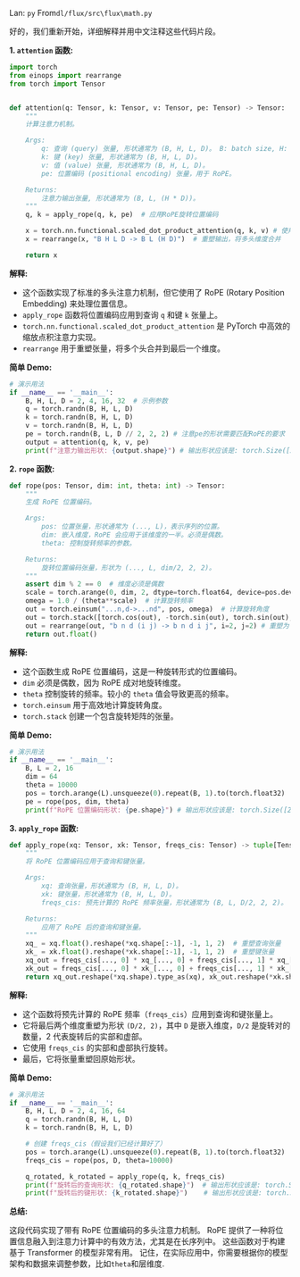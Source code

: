 Lan: `py` From`dl/flux/src\flux\math.py`

好的，我们重新开始，详细解释并用中文注释这些代码片段。

**1. `attention` 函数:**

```python
import torch
from einops import rearrange
from torch import Tensor


def attention(q: Tensor, k: Tensor, v: Tensor, pe: Tensor) -> Tensor:
    """
    计算注意力机制。

    Args:
        q: 查询 (query) 张量, 形状通常为 (B, H, L, D)。 B: batch size, H: number of heads, L: sequence length, D: dimension of each head
        k: 键 (key) 张量, 形状通常为 (B, H, L, D)。
        v: 值 (value) 张量, 形状通常为 (B, H, L, D)。
        pe: 位置编码 (positional encoding) 张量，用于 RoPE。

    Returns:
        注意力输出张量, 形状通常为 (B, L, (H * D))。
    """
    q, k = apply_rope(q, k, pe)  # 应用RoPE旋转位置编码

    x = torch.nn.functional.scaled_dot_product_attention(q, k, v) # 使用缩放点积注意力
    x = rearrange(x, "B H L D -> B L (H D)")  # 重塑输出，将多头维度合并

    return x
```

**解释:**

*   这个函数实现了标准的多头注意力机制，但它使用了 RoPE (Rotary Position Embedding) 来处理位置信息。
*   `apply_rope` 函数将位置编码应用到查询 `q` 和键 `k` 张量上。
*   `torch.nn.functional.scaled_dot_product_attention` 是 PyTorch 中高效的缩放点积注意力实现。
*   `rearrange` 用于重塑张量，将多个头合并到最后一个维度。

**简单 Demo:**

```python
# 演示用法
if __name__ == '__main__':
    B, H, L, D = 2, 4, 16, 32  # 示例参数
    q = torch.randn(B, H, L, D)
    k = torch.randn(B, H, L, D)
    v = torch.randn(B, H, L, D)
    pe = torch.randn(B, L, D // 2, 2, 2) # 注意pe的形状需要匹配RoPE的要求
    output = attention(q, k, v, pe)
    print(f"注意力输出形状: {output.shape}") # 输出形状应该是: torch.Size([2, 16, 128]) (B, L, H*D)
```

**2. `rope` 函数:**

```python
def rope(pos: Tensor, dim: int, theta: int) -> Tensor:
    """
    生成 RoPE 位置编码。

    Args:
        pos: 位置张量，形状通常为 (..., L)，表示序列的位置。
        dim: 嵌入维度，RoPE 会应用于该维度的一半。必须是偶数。
        theta: 控制旋转频率的参数。

    Returns:
        旋转位置编码张量，形状为 (..., L, dim/2, 2, 2)。
    """
    assert dim % 2 == 0  # 维度必须是偶数
    scale = torch.arange(0, dim, 2, dtype=torch.float64, device=pos.device) / dim  # 创建缩放因子
    omega = 1.0 / (theta**scale)  # 计算旋转频率
    out = torch.einsum("...n,d->...nd", pos, omega)  # 计算旋转角度
    out = torch.stack([torch.cos(out), -torch.sin(out), torch.sin(out), torch.cos(out)], dim=-1)  # 计算旋转矩阵
    out = rearrange(out, "b n d (i j) -> b n d i j", i=2, j=2) # 重塑为 (2, 2) 矩阵
    return out.float()
```

**解释:**

*   这个函数生成 RoPE 位置编码，这是一种旋转形式的位置编码。
*   `dim` 必须是偶数，因为 RoPE 成对地旋转维度。
*   `theta` 控制旋转的频率。较小的 `theta` 值会导致更高的频率。
*   `torch.einsum` 用于高效地计算旋转角度。
*   `torch.stack` 创建一个包含旋转矩阵的张量。

**简单 Demo:**

```python
# 演示用法
if __name__ == '__main__':
    B, L = 2, 16
    dim = 64
    theta = 10000
    pos = torch.arange(L).unsqueeze(0).repeat(B, 1).to(torch.float32)  # 位置张量
    pe = rope(pos, dim, theta)
    print(f"RoPE 位置编码形状: {pe.shape}") # 输出形状应该是: torch.Size([2, 16, 32, 2, 2])
```

**3. `apply_rope` 函数:**

```python
def apply_rope(xq: Tensor, xk: Tensor, freqs_cis: Tensor) -> tuple[Tensor, Tensor]:
    """
    将 RoPE 位置编码应用于查询和键张量。

    Args:
        xq: 查询张量，形状通常为 (B, H, L, D)。
        xk: 键张量，形状通常为 (B, H, L, D)。
        freqs_cis: 预先计算的 RoPE 频率张量，形状通常为 (B, L, D/2, 2, 2)。

    Returns:
        应用了 RoPE 后的查询和键张量。
    """
    xq_ = xq.float().reshape(*xq.shape[:-1], -1, 1, 2)  # 重塑查询张量
    xk_ = xk.float().reshape(*xk.shape[:-1], -1, 1, 2)  # 重塑键张量
    xq_out = freqs_cis[..., 0] * xq_[..., 0] + freqs_cis[..., 1] * xq_[..., 1]  # 应用旋转
    xk_out = freqs_cis[..., 0] * xk_[..., 0] + freqs_cis[..., 1] * xk_[..., 1]  # 应用旋转
    return xq_out.reshape(*xq.shape).type_as(xq), xk_out.reshape(*xk.shape).type_as(xk)  # 重塑并转换回原始类型
```

**解释:**

*   这个函数将预先计算的 RoPE 频率（`freqs_cis`）应用到查询和键张量上。
*   它将最后两个维度重塑为形状 `(D/2, 2)`，其中 `D` 是嵌入维度，`D/2` 是旋转对的数量，2 代表旋转后的实部和虚部。
*   它使用 `freqs_cis` 的实部和虚部执行旋转。
*   最后，它将张量重塑回原始形状。

**简单 Demo:**

```python
# 演示用法
if __name__ == '__main__':
    B, H, L, D = 2, 4, 16, 64
    q = torch.randn(B, H, L, D)
    k = torch.randn(B, H, L, D)

    # 创建 freqs_cis（假设我们已经计算好了）
    pos = torch.arange(L).unsqueeze(0).repeat(B, 1).to(torch.float32)
    freqs_cis = rope(pos, D, theta=10000)

    q_rotated, k_rotated = apply_rope(q, k, freqs_cis)
    print(f"旋转后的查询形状: {q_rotated.shape}")  # 输出形状应该是: torch.Size([2, 4, 16, 64])
    print(f"旋转后的键形状: {k_rotated.shape}")    # 输出形状应该是: torch.Size([2, 4, 16, 64])
```

**总结:**

这段代码实现了带有 RoPE 位置编码的多头注意力机制。 RoPE 提供了一种将位置信息融入到注意力计算中的有效方法，尤其是在长序列中。 这些函数对于构建基于 Transformer 的模型非常有用。 记住，在实际应用中，你需要根据你的模型架构和数据来调整参数，比如`theta`和层维度.
